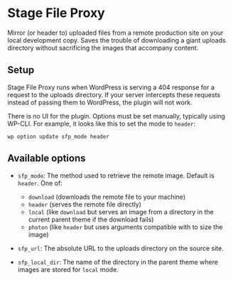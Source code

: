 # Stage File Proxy

Mirror (or header to) uploaded files from a remote production site on your local development copy. Saves the trouble of downloading a giant uploads directory without sacrificing the images that accompany content.

## Setup

Stage File Proxy runs when WordPress is serving a 404 response for a request to the uploads directory. If your server intercepts these requests instead of passing them to WordPress, the plugin will not work.

There is no UI for the plugin. Options must be set manually, typically using WP-CLI. For example, it looks like this to set the mode to `header`:

```shell
wp option update sfp_mode header
```

## Available options

* `sfp_mode`: The method used to retrieve the remote image. Default is `header`. One of:
  * `download` (downloads the remote file to your machine)
  * `header` (serves the remote file directly)
  * `local` (like `download` but serves an image from a directory in the current parent theme if the download fails)
  * `photon` (like `header` but uses arguments compatible with []() to size the image)

* `sfp_url`: The absolute URL to the uploads directory on the source site.

* `sfp_local_dir`: The name of the directory in the parent theme where images are stored for `local` mode.
